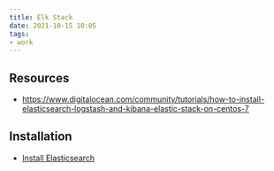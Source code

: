 ```yaml
---
title: Elk Stack
date: 2021-10-15 10:05
tags:
- work
---
```


## Resources

* <https://www.digitalocean.com/community/tutorials/how-to-install-elasticsearch-logstash-and-kibana-elastic-stack-on-centos-7>

## Installation

* [Install Elasticsearch](20211015123845-install-elasticsearch.md)



